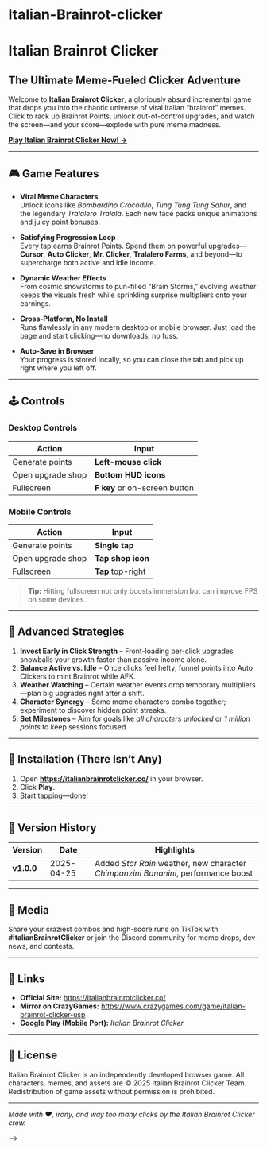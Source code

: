 # Italian-Brainrot-clicker
# Italian Brainrot Clicker  

## The Ultimate Meme-Fueled Clicker Adventure  

Welcome to **Italian Brainrot Clicker**, a gloriously absurd incremental game that drops you into the chaotic universe of viral Italian “brainrot” memes. Click to rack up Brainrot Points, unlock out-of-control upgrades, and watch the screen—and your score—explode with pure meme madness.  

[**Play Italian Brainrot Clicker Now! →**](https://italianbrainrotclicker.co/)  

---

## 🎮 Game Features  

- **Viral Meme Characters**  
  Unlock icons like *Bombardino Crocodilo*, *Tung Tung Tung Sahur*, and the legendary *Tralalero Tralala*. Each new face packs unique animations and juicy point bonuses.  

- **Satisfying Progression Loop**  
  Every tap earns Brainrot Points. Spend them on powerful upgrades—**Cursor**, **Auto Clicker**, **Mr. Clicker**, **Tralalero Farms**, and beyond—to supercharge both active and idle income.  

- **Dynamic Weather Effects**  
  From cosmic snowstorms to pun-filled “Brain Storms,” evolving weather keeps the visuals fresh while sprinkling surprise multipliers onto your earnings.  

- **Cross-Platform, No Install**  
  Runs flawlessly in any modern desktop or mobile browser. Just load the page and start clicking—no downloads, no fuss.  

- **Auto-Save in Browser**  
  Your progress is stored locally, so you can close the tab and pick up right where you left off.  

---

## 🕹️ Controls  

### Desktop Controls  

| Action           | Input                |
|------------------|----------------------|
| Generate points  | **Left-mouse click** |
| Open upgrade shop| **Bottom HUD icons** |
| Fullscreen       | **F key** or on-screen button |

### Mobile Controls  

| Action           | Input             |
|------------------|-------------------|
| Generate points  | **Single tap**    |
| Open upgrade shop| **Tap shop icon** |
| Fullscreen       | **Tap** top-right |

> **Tip:** Hitting fullscreen not only boosts immersion but can improve FPS on some devices.

---

## 🧠 Advanced Strategies  

1. **Invest Early in Click Strength** – Front-loading per-click upgrades snowballs your growth faster than passive income alone.  
2. **Balance Active vs. Idle** – Once clicks feel hefty, funnel points into Auto Clickers to mint Brainrot while AFK.  
3. **Weather Watching** – Certain weather events drop temporary multipliers—plan big upgrades right after a shift.  
4. **Character Synergy** – Some meme characters combo together; experiment to discover hidden point streaks.  
5. **Set Milestones** – Aim for goals like *all characters unlocked* or *1 million points* to keep sessions focused.  

---

## 🚀 Installation (There Isn’t Any)  

1. Open **https://italianbrainrotclicker.co/** in your browser.  
2. Click **Play**.  
3. Start tapping—done!  

---

## 📜 Version History  

| Version | Date       | Highlights                                        |
|---------|------------|---------------------------------------------------|
| **v1.0.0** | 2025-04-25 | Added *Star Rain* weather, new character *Chimpanzini Bananini*, performance boost |


---

## 🎥 Media  

Share your craziest combos and high-score runs on TikTok with **#ItalianBrainrotClicker** or join the Discord community for meme drops, dev news, and contests.  

---

## 🔗 Links  

- **Official Site:** <https://italianbrainrotclicker.co/>  
- **Mirror on CrazyGames:** <https://www.crazygames.com/game/italian-brainrot-clicker-usp>  
- **Google Play (Mobile Port):** *Italian Brainrot Clicker*  

---

## 📄 License  

Italian Brainrot Clicker is an independently developed browser game. All characters, memes, and assets are © 2025 Italian Brainrot Clicker Team. Redistribution of game assets without permission is prohibited.  

---

*Made with ❤️, irony, and way too many clicks by the Italian Brainrot Clicker crew.*


-->
